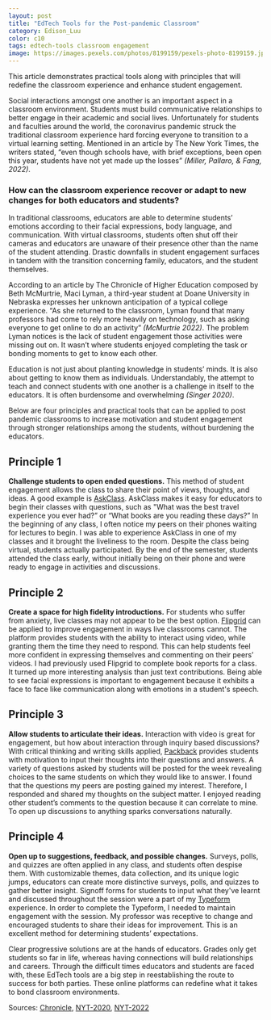 ```yaml
---
layout: post
title: "EdTech Tools for the Post-pandemic Classroom"
category: Edison_Luu
color: c10
tags: edtech-tools classroom engagement
image: https://images.pexels.com/photos/8199159/pexels-photo-8199159.jpeg?auto=compress&cs=tinysrgb&w=1260&h=750&dpr=2
---
```

This article demonstrates practical tools along with principles that will redefine the classroom experience and enhance student engagement.
<!--more-->

Social interactions amongst one another is an important aspect in a classroom environment. Students must build communicative relationships to better engage in their academic and social lives. Unfortunately for students and faculties around the world, the coronavirus pandemic struck the traditional classroom experience hard forcing everyone to transition to a virtual learning setting. Mentioned in an article by The New York Times, the writers stated, “even though schools have, with brief exceptions, been open this year, students have not yet made up the losses” <cite>(Miller, Pallaro, & Fang, 2022)</cite>.

### How can the classroom experience recover or adapt to new changes for both educators and students?

In traditional classrooms, educators are able to determine students’ emotions according to their facial expressions, body language, and communication. With virtual classrooms, students often shut off their cameras and educators are unaware of their presence other than the name of the student attending. Drastic downfalls in student engagement surfaces in tandem with the transition concerning family, educators, and the student themselves.

According to an article by The Chronicle of Higher Education composed by Beth McMurtrie, Maci Lyman, a third-year student at Doane University in Nebraska expresses her unknown anticipation of a typical college experience. “As she returned to the classroom, Lyman found that many professors had come to rely more heavily on technology, such as asking everyone to get online to do an activity” <cite>(McMurtrie 2022)</cite>. The problem Lyman notices is the lack of student engagement those activities were missing out on. It wasn’t where students enjoyed completing the task or bonding moments to get to know each other.

Education is not just about planting knowledge in students’ minds. It is also about getting to know them as individuals. Understandably, the attempt to teach and connect students with one another is a challenge in itself to the educators. It is often burdensome and overwhelming <cite>(Singer 2020)</cite>.

Below are four principles and practical tools that can be applied to post pandemic classrooms to increase motivation and student engagement through stronger relationships among the students, without burdening the educators.

## Principle 1
**Challenge students to open ended questions.** This method of student engagement allows the class to share their point of views, thoughts, and ideas. A good example is [AskClass]. AskClass makes it easy for educators to begin their classes with questions, such as "What was the best travel experience you ever had?” or “What books are you reading these days?” In the beginning of any class, I often notice my peers on their phones waiting for lectures to begin. I was able to experience AskClass in one of my classes and it brought the liveliness to the room. Despite the class being virtual, students actually participated. By the end of the semester, students attended the class early, without initially being on their phone and were ready to engage in activities and discussions.

## Principle 2
**Create a space for high fidelity introductions.** For students who suffer from anxiety, live classes may not appear to be the best option. [Flipgrid] can be applied to improve engagement in ways live classrooms cannot. The platform provides students with the ability to interact using video, while granting them the time they need to respond. This can help students feel more confident in expressing themselves and commenting on their peers’ videos. I had previously used Flipgrid to complete book reports for a class. It turned up more interesting analysis than just text contributions. Being able to see facial expressions is important to engagement because it exhibits a face to face like communication along with emotions in a student's speech.

## Principle 3
**Allow students to articulate their ideas.** Interaction with video is great for engagement, but how about interaction through inquiry based discussions? With critical thinking and writing skills applied, [Packback] provides students with motivation to input their thoughts into their questions and answers. A variety of questions asked by students will be posted for the week revealing choices to the same students on which they would like to answer. I found that the questions my peers are posting gained my interest. Therefore, I responded and shared my thoughts on the subject matter. I enjoyed reading other student’s comments to the question because it can correlate to mine. To open up discussions to anything sparks conversations naturally.

## Principle 4
**Open up to suggestions, feedback, and possible changes.** Surveys, polls, and quizzes are often applied in any class, and students often despise them. With customizable themes, data collection, and its unique logic jumps, educators can create more distinctive surveys, polls, and quizzes to gather better insight. Signoff forms for students to input what they've learnt and discussed throughout the session were a part of my [Typeform] experience. In order to complete the Typeform, I needed to maintain engagement with the session. My professor was receptive to change and encouraged students to share their ideas for improvement. This is an excellent method for determining students’ expectations.

Clear progressive solutions are at the hands of educators. Grades only get students so far in life, whereas having connections will build relationships and careers. Through the difficult times educators and students are faced with, these EdTech tools are a big step in reestablishing the route to success for both parties. These online platforms can redefine what it takes to bond classroom environments.

Sources: [Chronicle], [NYT-2020], [NYT-2022]

[Chronicle]: https://www.chronicle.com/article/a-stunning-level-of-student-disconnection?cid=facebook%2Clinkedin%2Ctwitter&utm_campaign=20220407&utm_content=we_asked_faculty_members_&utm_medium=Chronicle%2Bof%2BHigher%2BEducation%2CThe%2BChronicle%2Bof%2BHigher%2BEducation%2Cchronicle&utm_source=facebook%2Clinkedin%2Ctwitter&fbclid=IwAR36NrPSJqFTj0yhAIn2wVamGHZs_A-8aLQ_LwL1CfmJFjGvjfE654WNiEE&cid2=gen_login_refresh
[NYT-2020]: https://www.nytimes.com/2020/11/30/us/teachers-remote-learning-burnout.html
[NYT-2022]: https://www.nytimes.com/interactive/2022/05/29/upshot/pandemic-school-counselors.html
[Askclass]: https://askclass.org/
[Packback]: https://www.packback.co/
[Flipgrid]: https://info.flipgrid.com/
[Typeform]: https://www.typeform.com/